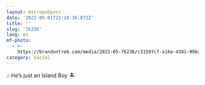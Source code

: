 ```yaml
---
layout: micropubpost
date: '2022-05-01T21:10:36.872Z'
title: ''
slug: '76236'
lang: en
mf-photo:
  - >-
    https://brandontreb.com/media/2022-05-76236/c31597cf-a16e-4381-99ba-d3e82c6e67ac.jpeg
category: social
---
```

🎶 He’s just an Island Boy 🏝
